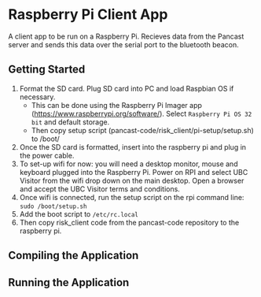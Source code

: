 # Raspberry Pi Client App

A client app to be run on a Raspberry Pi. Recieves data from the Pancast server and sends this data over the serial port to the bluetooth beacon.

## Getting Started

1. Format the SD card. Plug SD card into PC and load Raspbian OS if necessary. 
    - This can be done using the Raspberry Pi Imager app (https://www.raspberrypi.org/software/). Select `Raspberry Pi OS 32 bit` and default storage.
    - Then copy setup script (pancast-code/risk_client/pi-setup/setup.sh) to /boot/
2. Once the SD card is formatted, insert into the raspberry pi and plug in the power cable.
3. To set-up wifi for now: you will need a desktop monitor, mouse and keyboard plugged into the Raspberry Pi. Power on RPI and select UBC Visitor from 
  the wifi drop down on the main desktop. Open a browser and accept the UBC Visitor terms and conditions.
4. Once wifi is connected, run the setup script on the rpi command line:
    `sudo /boot/setup.sh`
5. Add the boot script to `/etc/rc.local`
6. Then copy risk_client code from the pancast-code repository to the raspberry pi. 

## Compiling the Application

## Running the Application
